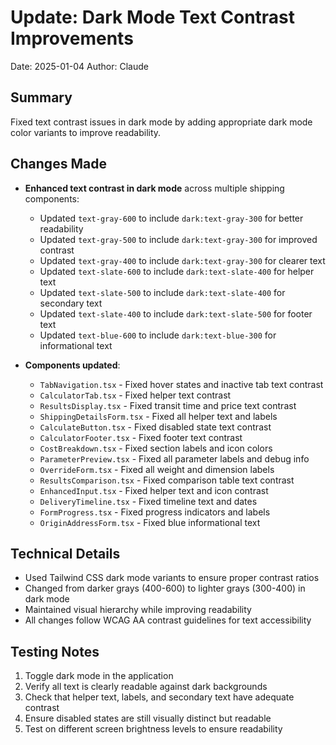 # Update: Dark Mode Text Contrast Improvements
Date: 2025-01-04
Author: Claude

## Summary
Fixed text contrast issues in dark mode by adding appropriate dark mode color variants to improve readability.

## Changes Made
- **Enhanced text contrast in dark mode** across multiple shipping components:
  - Updated `text-gray-600` to include `dark:text-gray-300` for better readability
  - Updated `text-gray-500` to include `dark:text-gray-300` for improved contrast
  - Updated `text-gray-400` to include `dark:text-gray-300` for clearer text
  - Updated `text-slate-600` to include `dark:text-slate-400` for helper text
  - Updated `text-slate-500` to include `dark:text-slate-400` for secondary text
  - Updated `text-slate-400` to include `dark:text-slate-500` for footer text
  - Updated `text-blue-600` to include `dark:text-blue-300` for informational text

- **Components updated**:
  - `TabNavigation.tsx` - Fixed hover states and inactive tab text contrast
  - `CalculatorTab.tsx` - Fixed helper text contrast
  - `ResultsDisplay.tsx` - Fixed transit time and price text contrast
  - `ShippingDetailsForm.tsx` - Fixed all helper text and labels
  - `CalculateButton.tsx` - Fixed disabled state text contrast
  - `CalculatorFooter.tsx` - Fixed footer text contrast
  - `CostBreakdown.tsx` - Fixed section labels and icon colors
  - `ParameterPreview.tsx` - Fixed all parameter labels and debug info
  - `OverrideForm.tsx` - Fixed all weight and dimension labels
  - `ResultsComparison.tsx` - Fixed comparison table text contrast
  - `EnhancedInput.tsx` - Fixed helper text and icon contrast
  - `DeliveryTimeline.tsx` - Fixed timeline text and dates
  - `FormProgress.tsx` - Fixed progress indicators and labels
  - `OriginAddressForm.tsx` - Fixed blue informational text

## Technical Details
- Used Tailwind CSS dark mode variants to ensure proper contrast ratios
- Changed from darker grays (400-600) to lighter grays (300-400) in dark mode
- Maintained visual hierarchy while improving readability
- All changes follow WCAG AA contrast guidelines for text accessibility

## Testing Notes
1. Toggle dark mode in the application
2. Verify all text is clearly readable against dark backgrounds
3. Check that helper text, labels, and secondary text have adequate contrast
4. Ensure disabled states are still visually distinct but readable
5. Test on different screen brightness levels to ensure readability
